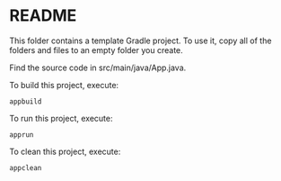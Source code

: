 # README

This folder contains a template Gradle project. To use it, copy all of the folders
and files to an empty folder you create. 

Find the source code in src/main/java/App.java.

To build this project, execute:
```
appbuild
```

To run this project, execute:
```
apprun
```

To clean this project, execute:
```
appclean
```
